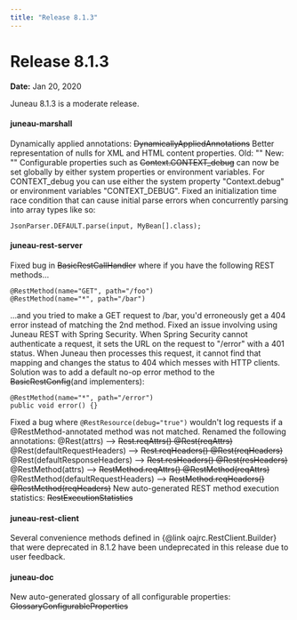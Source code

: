 ```yaml
---
title: "Release 8.1.3"
---
```


# Release 8.1.3

**Date:** Jan 20, 2020

Juneau 8.1.3 is a moderate release.
#### juneau-marshall

Dynamically applied annotations: ~~DynamicallyAppliedAnnotations~~
Better representation of nulls for XML and HTML content properties.
Old:  ""
New:  ""
Configurable properties such as ~~Context.CONTEXT_debug~~ can now be set globally by either
system properties or environment variables.
For CONTEXT_debug you can use either the system
property "Context.debug" or environment variables "CONTEXT_DEBUG".
Fixed an initialization time race condition that can cause initial parse errors when concurrently parsing into
array types like so: 

```text
JsonParser.DEFAULT.parse(input, MyBean[].class);
```


#### juneau-rest-server

Fixed bug in ~~BasicRestCallHandler~~ where if you have the following REST methods...

```text
@RestMethod(name="GET", path="/foo")
@RestMethod(name="*", path="/bar")
```


...and you tried to make a GET request to /bar, you'd erroneously get a 404 error instead of matching the 2nd method.
Fixed an issue involving using Juneau REST with Spring Security.  When Spring Security cannot authenticate a 
request, it sets the URL on the request to "/error" with a 401 status.  When Juneau then processes
this request, it cannot find that mapping and changes the status to 404 which messes with HTTP clients.
Solution was to add a default no-op error method to the ~~BasicRestConfig~~(and implementers):

```text
@RestMethod(name="*", path="/error")
public void error() {}
```


Fixed a bug where `@RestResource(debug="true")` wouldn't log requests if a 
@RestMethod-annotated method was not matched.
Renamed the following annotations:
@Rest(attrs) --> ~~Rest.reqAttrs() @Rest(reqAttrs)~~
@Rest(defaultRequestHeaders) --> ~~Rest.reqHeaders() @Rest(reqHeaders)~~
@Rest(defaultResponseHeaders) --> ~~Rest.resHeaders() @Rest(resHeaders)~~
@RestMethod(attrs) --> ~~RestMethod.reqAttrs() @RestMethod(reqAttrs)~~
@RestMethod(defaultRequestHeaders) --> ~~RestMethod.reqHeaders() @RestMethod(reqHeaders)~~
New auto-generated REST method execution statistics: ~~RestExecutionStatistics~~
#### juneau-rest-client

Several convenience methods defined in \{@link oajrc.RestClient.Builder\} that were deprecated in 8.1.2 have been
undeprecated in this release due to user feedback.
#### juneau-doc

New auto-generated glossary of all configurable properties: ~~GlossaryConfigurableProperties~~
